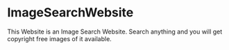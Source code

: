 # ImageSearchWebsite
This Website is an Image Search Website. Search anything and you will get copyright free images of it available.
